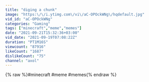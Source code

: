 ```yaml
---
title: "diging a chunk"
image: "https:\/\/i.ytimg.com\/vi\/aC-OPOckWNg\/hqdefault.jpg"
vid_id: "aC-OPOckWNg"
categories: "Gaming"
tags: ["minecraft","meme","memes"]
date: "2021-09-21T15:32:36+03:00"
vid_date: "2021-09-19T07:08:22Z"
duration: "PT1M16S"
viewcount: "87916"
likeCount: "1687"
dislikeCount: "75"
channel: "axol"
---
```

{% raw %}#minecraft #meme #memes{% endraw %}
